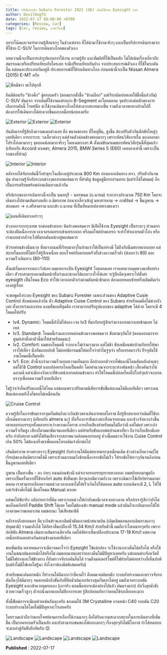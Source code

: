 ```yaml
---
title: ทริปแรกกับ Subaru Forester 2022 (SK) เน้นใช้งาน Eyesight เลย
author: DevilDogTG
date: 2022-07-17 08:00:00 +0700
categories: [Review, Car]
tags: [car, review, ภาษาไทย]
---
```


อยากโน๊ตและจดจำความรู้สึกแรกๆ ในช่วงเห่อรถ ที่ได้นำมาใช้งานจริงๆ และเป็นทริปการเดินทางแรก ที่ใช้รถ C-SUV ในการเดินทางไกลของตัวเอง

บทความนี้จะเป็นการเล่ารูปแบบการใช้งาน ความรู้สึก และสัมผัสที่ใช้เป็นหลัก ไม่ได้เน้นเรื่องเกี่ยวกับสมรรถณะหรือเปรียบเทียบกับใครเลย จะมีเปรียบเทียบกันบ้าง จากประสบการณ์ตัวเอง ที่ใช้ในรถคันอื่น แต่คนละประเภทกันอยู่ดี ประสบการณ์ที่ใช้รถเดินทางไกล ก่อนหน้านี้จะเป็น Nissan Almera (2015) E-MT ครับ

![พี่หมีขาว พาไปทุกที่](../assets/contents/2022/trip-sk-01.png)

ยินดีต้อนรับ "ช้างศึก" สู่ครอบครัว (ตอนแรกตั้งชื่อ "ช้างเผือก" แต่เรียกผิดบ่อยเลยใช้ชื่อนี้แล้วกัน) C-SUV คันแรก จากเดิมที่ใช้งานแต่รถเก๋ง B-Segment มาโดยตลอด จุดประสงค์หลักของการเลือกรถคันนี้ โจทย์คือ นำใช้งานเดินทางไกลให้สะดวกสบายมากขึ้น รวมถึงเวลาพาทางบ้านไปก็ต้องการให้เดินทางได้สะดวกขึ้นและเหนื่อยน้อยลงครับ

![Exterior](../assets/contents/2022/trip-sk-02.png)
![Exterior](../assets/contents/2022/trip-sk-03.png)
![Exterior](../assets/contents/2022/trip-sk-04.png)

อันดับแรกที่รู้สึกถึงความแตกต่างเลย คือ ขนาดของรถ ที่ใหญ่ขึ้น, สูงขึ้น ต้องปรับตัวกันสักพักใหญ่ๆเลยทีเดียว การกะระยะ วงเลี้ยวต่างๆ แต่ส่วนตัวค่อนข้างชอบมากๆ เพราะทัศนวิสัยภายใน มองออกมาโปร่งโล่งตามากๆ จุดบอดน้อยมากจริงๆ โดยเฉพาะเสา A ตั้งแต่ขับมาผมชอบทัศนวิสัยรุ่นนี้ที่สุดแล้ว (เทียบกับ Accord ตาเพชร, Almera 2015, BMW Series 5 (E60) เคยลองเท่านี้ เพราะเป็นรถของที่บ้าน)

![Interior](../assets/contents/2022/trip-sk-05.png)
![Interior](../assets/contents/2022/trip-sk-06.png)

หลังจากได้จับรถคันนี้วิ่งทำธุระในเมืองอยู่ประมาณ 800 Km ก่อนออกเดินทาง ตจว. ปรับตัวกันจนคุ้น ทำความรู้จักกับระบบต่างๆของรถพอสมควร ที่สำคัญ ข้อมูลคู่มือรถอ่านครบ (แต่จำได้ไม่หมด) ถือเป็นการเตรียมพร้อมก่อนเดินทางแล้วกัน

ทริปแรกของการเดินทางนี้จะเป็น นนทบุรี - นครพนม (อ.นาทม) ระยะทางประมาณ 750 Km โดยจะเดินทางไปตามเส้นทางหลัก ถ.มิตรภาพ ก่อนจะเลี้ยวเข้าสู่ มหาสารคาม -> กาฬสินธ์ -> ขึ้นภูพาน -> สกลนคร -> อ.ศรีสงคราม และเข้า อ.นาทม ที่เป็นที่หมายปลายทางของเรา

![แผนที่เดินทางคร่าวๆ](../assets/contents/2022/trip-sk-07.png)

ช่วงออกจากกรุงเทพ รถค่อนข้างเยอะ ติดบ้างพอสมควร มีเปิดใช้งาน Eyesight เป็นระยะๆ ส่วนมากจะต้องปิดเนื่องจากเวลาเจอรถแทรกเข้าแทรกออก หรือมอไซค์ปาดแทรก จะทำให้รถเบรคตัวโก่ง หรือเร่งแบบน่ากลัวจะไปทิ่มรถคันหน้าอยู่พอสมควร

ตัวรถค่อนข้างนิ่มนวล ซับแรงถนนที่เรียบมากๆในบ้านเราได้เป็นอย่างดี ไม่ถึงกับนิ่มสบายแบบลอย แต่สบายในแบบที่ไม่ทำให้รู้สึกเหนื่อย ตอบโจทย์กับครอบครัวทั้งช่วงความเร็วต่ำ (น้อยกว่า 80) และความเร็วเดินทาง (80–110)

ตั้งแต่เริ่มออกจากแถววังน้อย ผมแทบจะเปิด Eyesight วิ่งตลอดเลย เราคอยควบคุมพวงมาลัยอย่างเดียว ตัวรถสามารถตามคันหน้าทั้งเร่งและชะลอได้แบบวางใจได้เลย จะรู้สึกอึดๆเพราะไปตั้งค่า eyesigth เป็นโหมด Eco ทำให้เวลาออกตัวเร่งตามคันหน้าช้ามาก ต้องคอยหลบซ้ายหรือเติมคันเร่งเองอยู่เรื่อย

จะขอพูดถึงระบบ Eyesight ของ Subaru Forester เฉพาะส่วนของ Adaptive Cusie Control สักหน่อยแล้วกัน ตัว Adaptive Cuise Control ของ Subaru สำหรับผมคือไม่น่ากลัวเลย ทั้งการเร่งและเบรค แถมที่ชอบที่สุดคือ เราสามารถปรับรูปแบบของ adaptive ได้ด้วย โดยจะมี 4 โหมดให้ปรับ

- lv4. Dynamic: โหมดนี้ยังไม่ได้ลอง เจอ lv3 ที่มากับรถรู้สึกเร่งแรงเบรคแรงเลยข้ามเลย ไม่เทส
- lv3. Standard: โหมดนี้เร่งและเบรคค่อนข้างแรงพอสมควร ขับตามๆกันไป (ตอนออกมาจากศูนย์เค้าตั้งค่าตัวนี้มาให้สำหรับผมนะ)
- lv2. Comfort: ผมชอบโหมดนี้ ระบบจะไม่เร่งแรงมาก แต่ไม่ช้า ขับเหมือนพ่อบ้านกับรถให้พาเราไปเที่ยว นั่งกันแบบปกติ ไม่ค่อยมีอารมณ์ให้ตกใจว่าทำไมจู่ๆเร่ง หรือเบรคแรงจัง ปัจจุบันใช้งานโหมดนี้เป็นหลัก
- lv1. Eco: ตัวนี้จะเร่งความเร็วแบบหวานเย็นมาก คือถ้าออกตัวจากไฟแดงนี่โดนคันหลังด่าแน่ๆ แต่ใช้วิธี Control แบบปล่อยรถไหลเป็นหลัก โดยคำนวณจากระยะห่างคันหน้า เลี้ยงคันเร่งได้ฉลาดดี แต่จะมีบางจังหวะที่ข้างหน้าเบรคค่อนข้างแรง ทำให้โหมดนี้ปล่อยไหลไปใกล้ๆแล้วจะเบรคแรงๆเพื่อลดความเร็วเลยทีเดียว

ไม่รู้ว่าเจ้าอื่นปรับแบบนี้ได้ไหม แต่ชอบเพราะปรับตามนิสัยการขับขี่แต่ละคนได้ดีเลยทีเดียว เพราะคนขับแต่ละคนยังไงก็ชอบไม่เหมือนกัน

![Cruise Control](../assets/contents/2022/trip-sk-08.png)

ความรู้สึกในการขับมาจากจุดเริ่มต้นถึงแวะกินข้าวตรงเส้นบายพาสโคราช คือรู้สึกสบายกว่าเดิมที่ใช้รถเล็กเดินทางมากๆ (เทียบกับ almera นะ) ทั้งเรื่องการซับแรงสะเทือนจากถนน และช่วงจังหวะเร่งขึ้นเขาหลบรถบรรทุกทั้งหลายระหว่างทางมาโคราช การเก็บเสียงสำหรับผมไม่ถือว่าดี แต่ไม่แย่ เพราะถ้าความเร็วเริ่มสูง เสียงก็ตามมาชัดเจนเลยทีเดียว แต่สำหรับขับแบบพ่อบ้านพาเที่ยว ถือว่าเก็บเสียงดีเลยครับ กำลังสบาย แต่ยังได้ยินเสียงจากสภาพแวดล้อมนอกรถอยู่ ช่วงนี้ผมน่าจะใช้งาน Cuise Control เกิน 50% ไม่ต้องเกร็งขาเพื่อคอนโทรลคันเร่งอีกต่อไป

เส้นมิตรภาพ ทางตรงยาวๆ Eyesight ยังทำงานได้ดีแต่สบายมากๆเหมือนเดิม ช่วงล่างเก็บความ(ไม่เรียบ)ของเส้นมิตรภาพได้ดี เพราะส่วนมากผมวิ่งซ้ายเนื่องจากขับไม่เร็ว ให้รถขับให้ยาวๆกันจนถึงก่อนขึ้นภูพานเลยทีเดียว

ภูพาน เป็นทางขึ้น - ลง ง่ายๆ ถนนค่อนข้างดี แต่จะเจอรถบรรทุกรายทางเยอะ ผมหยิบยกมาพูดถึงเพราะเป็นครั้งแรกที่ใช้รถเกียร์ auto ขับขึ้นเขา ลึกๆแอบมีความกังวล เพราะเดิมเราใช้เกียร์ธรรมดามาตลอด เราสามารถเลือกความหน่วงเวลาลงเขาไม่ให้เร็วเกินไปได้ตลอด auto แบบเดิมจะมี 2, L ให้ใช้ แต่เจ้าช้างศึกไม่มี มีแค่โหมด Manual มาเลย

แต่พอได้ขับจริง กลับง่ายกว่าที่คิด เพราะรถหน่วงให้กำลังพอดีเวลาเจอทางลาด หรือถ้าเรารู้สึกว่ายังไม่พอก็ลดเกียร์ที่ Paddle Shift ได้เลย โดยไม่ต้องเข้า manual mode แล้วมันก็จะกลับมาออโต้ให้เองตามความเหมาะสม ผมชอบนะ ไม่เสียสมาธิดี

หลังจากถึงสกลนคร ก็แวะกินข้าวและเติมน้ำมันแถวหน้าสนามบิน (เดิมเติมตอนออกเดินทางแถวๆปทุมธานี) รวมมาถึงได้ ได้อัตราสิ้นเปลืองที่ 15.34 Km/l สำหรับตัวนี้ ผมถือว่าโอเคมากๆครับ เพราะปกติขับ Almera เดินทางเส้นทางเดียวกัน ผมได้อัตราเสิ้นเปลืองประมาณ 17-18 Km/l แต่ความเหนื่อยล้าแตกต่างกันค่อนข้างมาเลยทีเดียว

ขอเพิ่มเติม หลายคนอาจจะมีความคาใจว่า Eyesight ใช้แต่กล้อง จะใช้งานกลางคืนได้หรือไม่ หรือใช้งานในขณะฝนตกหนักได้หรือไม่ ผมตอบแทนเลยว่ากลางคืนไม่มีปัญหาเลยครับ แม้ถนนต่างจังหวัดที่ไม่มีไฟทางและไฟข้างทาง ก็ยังตรวจจับรถคันอื่นได้ รวมถึงมอเตอร์ไซค์ที่ไฟท้ายไม่ค่อยสว่างก็เห็นปกติ (แต่ถ้าไม่มีไฟเลยไม่รู้นะ ยังไงเราต้องมีสติเสมอครับ)

สำหรับขณะฝนตกหนัก ก็ทำงานได้ดีมากกว่าที่คาดไว้ คือผมเจอฝนหนัก ระบบยังทำงานและตรวจจับรถคันอื่นๆได้ดีมากๆ จนตกหนักถึงขั้นกับที่ปัดน้ำฝนเบอร์แรงสุดเริ่มเอาไม่อยู่ ผมถึงเจอระบบตัด Eyesight และเข้าควบคุมรถเอง (เอาจริง ตอนนี้แทบจะต้องย่องไปแล้ว ฝนแรงมาก) กับวิ่งลุยน้ำขังด้วยความเร็วสูงๆ ตัวรถนิ่งมากแบบไม่ทีอาการเลย รู้สึกปลอดภัยกว่าตอนใช้รถเล็กเยอะมาก

ทั้งนี้ฟิลม์อาจจะมีผลด้วยเช่นกันนะครับ ของผมใช้ 3M Crystalline บานหน้า C40 รอบตัน C20 ระบบทำงานได้โดยไม่มีปัญหาอะไรเลยครับ

โดยรวมแล้วถือว่าตอบโจทย์ตามการเลือกใช้งานมากๆ คือได้รับความสะดวกสบายในการเดินทางที่เพิ่มขึ้น เป็นรถครอบครัวเป็นหลัก และยังสามารถขนของได้เยอะมากๆ เรื่องลุยๆยังไม่มีโอกาส ถ้าได้ทดสอบจะมาเล่าสู่กันฟังอีกทีครับ :blush:

![Landscape](../assets/contents/2022/trip-sk-09.png)
![Landscape](../assets/contents/2022/trip-sk-10.png)
![Landscape](../assets/contents/2022/trip-sk-11.png)
![Landscape](../assets/contents/2022/trip-sk-12.png)

**Published** : 2022-07-17

